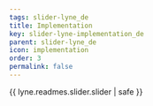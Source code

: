 ```yaml
---
tags: slider-lyne_de
title: Implementation
key: slider-lyne-implementation_de
parent: slider-lyne_de
icon: implementation
order: 3
permalink: false  
---
```

{{ lyne.readmes.slider.slider | safe }}


